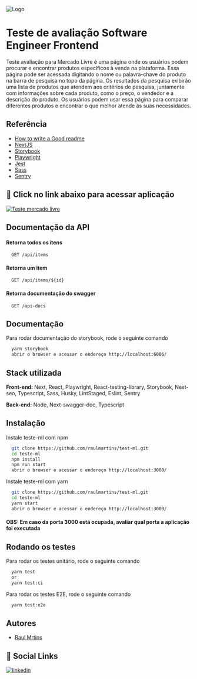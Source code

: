 ![Logo](https://tm.ibxk.com.br/2021/08/11/11165408110376.jpg?ims=1120x420)

# Teste de avaliação Software Engineer Frontend

Teste avaliação para Mercado Livre é uma página onde os usuários podem procurar e encontrar produtos específicos à venda na plataforma. Essa página pode ser acessada digitando o nome ou palavra-chave do produto na barra de pesquisa no topo da página. Os resultados da pesquisa exibirão uma lista de produtos que atendem aos critérios de pesquisa, juntamente com informações sobre cada produto, como o preço, o vendedor e a descrição do produto. Os usuários podem usar essa página para comparar diferentes produtos e encontrar o que melhor atende às suas necessidades.

## Referência

- [How to write a Good readme](https://bulldogjob.com/news/449-how-to-write-a-good-readme-for-your-github-project)
- [NextJS](https://nextjs.org/docs)
- [Storybook](https://storybook.js.org/docs/ember/get-started/introduction)
- [Playwright](https://playwright.dev/docs/intro)
- [Jest](https://jestjs.io/pt-BR/docs/getting-started)
- [Sass](https://sass-lang.com/documentation/)
- [Sentry](https://docs.sentry.io/)

## 🔗 Click no link abaixo para acessar aplicação

[![Teste mercado livre](https://images.sftcdn.net/images/t_app-logo-l,f_auto/p/9bf2824e-96d6-11e6-91e1-00163ec9f5fa/2403975397/mercadolivre-logo.png)](https://test-ml-raulmartins.vercel.app/)

## Documentação da API

#### Retorna todos os itens

```http
  GET /api/items
```

#### Retorna um item

```http
  GET /api/items/${id}
```

#### Retorna documentação do swagger

```http
  GET /api-docs
```

## Documentação

Para rodar documentação do storybook, rode o seguinte comando

```bash
  yarn storybook
  abrir o browser e acessar o endereço http://localhost:6006/
```

## Stack utilizada

**Front-end:** Next, React, Playwright, React-testing-library, Storybook, Next-seo, Typescript, Sass, Husky, LintStaged, Eslint, Sentry

**Back-end:** Node, Next-swagger-doc, Typescript

## Instalação

Instale teste-ml com npm

```bash
  git clone https://github.com/raulmartins/test-ml.git
  cd teste-ml
  npm install
  npm run start
  abrir o browser e acessar o endereço http://localhost:3000/

```

Instale teste-ml com yarn

```bash
  git clone https://github.com/raulmartins/test-ml.git
  cd teste-ml
  yarn start
  abrir o browser e acessar o endereço http://localhost:3000/
```

#### OBS: Em caso da porta 3000 está ocupada, avaliar qual porta a aplicação foi executada

## Rodando os testes

Para rodar os testes unitário, rode o seguinte comando

```bash
  yarn test
  or
  yarn test:ci

```

Para rodar os testes E2E, rode o seguinte comando

```bash
  yarn test:e2e

```

## Autores

- [Raul Mrtins](https://github.com/raulmartins)

## 🔗 Social Links

[![linkedin](https://img.shields.io/badge/linkedin-0A66C2?style=for-the-badge&logo=linkedin&logoColor=white)](https://www.linkedin.com/in/raulsnitram/)
